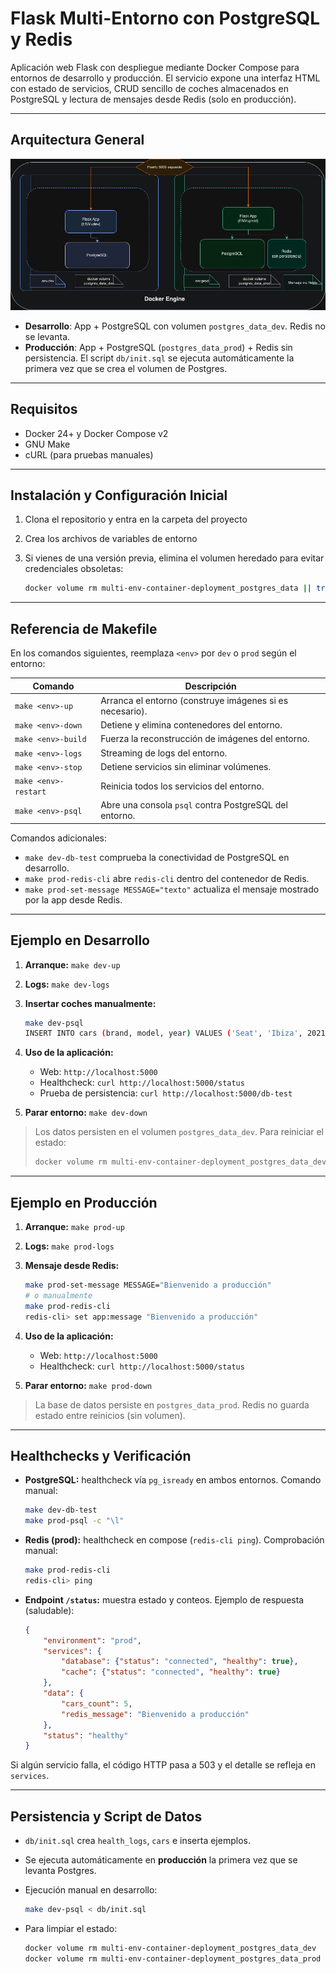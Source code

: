 # Flask Multi-Entorno con PostgreSQL y Redis

Aplicación web Flask con despliegue mediante Docker Compose para entornos de desarrollo y producción. El servicio expone una interfaz HTML con estado de servicios, CRUD sencillo de coches almacenados en PostgreSQL y lectura de mensajes desde Redis (solo en producción).

---

## Arquitectura General

![Arquitectura](arquitectura.png)

- **Desarrollo**: App + PostgreSQL con volumen `postgres_data_dev`. Redis no se levanta.
- **Producción**: App + PostgreSQL (`postgres_data_prod`) + Redis sin persistencia. El script `db/init.sql` se ejecuta automáticamente la primera vez que se crea el volumen de Postgres.

---

## Requisitos

- Docker 24+ y Docker Compose v2
- GNU Make
- cURL (para pruebas manuales)

---

## Instalación y Configuración Inicial

1. Clona el repositorio y entra en la carpeta del proyecto
2. Crea los archivos de variables de entorno
3. Si vienes de una versión previa, elimina el volumen heredado para evitar credenciales obsoletas:

     ```bash
     docker volume rm multi-env-container-deployment_postgres_data || true
     ```

---

## Referencia de Makefile

En los comandos siguientes, reemplaza `<env>` por `dev` o `prod` según el entorno:

| Comando | Descripción |
|---------|-------------|
| `make <env>-up` | Arranca el entorno (construye imágenes si es necesario). |
| `make <env>-down` | Detiene y elimina contenedores del entorno. |
| `make <env>-build` | Fuerza la reconstrucción de imágenes del entorno. |
| `make <env>-logs` | Streaming de logs del entorno. |
| `make <env>-stop` | Detiene servicios sin eliminar volúmenes. |
| `make <env>-restart` | Reinicia todos los servicios del entorno. |
| `make <env>-psql` | Abre una consola `psql` contra PostgreSQL del entorno. |

Comandos adicionales:

- `make dev-db-test` comprueba la conectividad de PostgreSQL en desarrollo.
- `make prod-redis-cli` abre `redis-cli` dentro del contenedor de Redis.
- `make prod-set-message MESSAGE="texto"` actualiza el mensaje mostrado por la app desde Redis.

---

## Ejemplo en Desarrollo

1. **Arranque:** `make dev-up`
2. **Logs:** `make dev-logs`
4. **Insertar coches manualmente:**

     ```bash
     make dev-psql
     INSERT INTO cars (brand, model, year) VALUES ('Seat', 'Ibiza', 2021);
     ```

5. **Uso de la aplicación:**
     - Web: `http://localhost:5000`
     - Healthcheck: `curl http://localhost:5000/status`
     - Prueba de persistencia: `curl http://localhost:5000/db-test`

6. **Parar entorno:** `make dev-down`

> Los datos persisten en el volumen `postgres_data_dev`. Para reiniciar el estado:
>
> ```bash
> docker volume rm multi-env-container-deployment_postgres_data_dev
> ```

---

## Ejemplo en Producción

1. **Arranque:** `make prod-up`
2. **Logs:** `make prod-logs`
4. **Mensaje desde Redis:**

     ```bash
     make prod-set-message MESSAGE="Bienvenido a producción"
     # o manualmente
     make prod-redis-cli
     redis-cli> set app:message "Bienvenido a producción"
     ```

5. **Uso de la aplicación:**
     - Web: `http://localhost:5000`
     - Healthcheck: `curl http://localhost:5000/status`

6. **Parar entorno:** `make prod-down`

> La base de datos persiste en `postgres_data_prod`. Redis no guarda estado entre reinicios (sin volumen).

---

## Healthchecks y Verificación

- **PostgreSQL:** healthcheck vía `pg_isready` en ambos entornos. Comando manual:

    ```bash
    make dev-db-test
    make prod-psql -c "\l"
    ```

- **Redis (prod):** healthcheck en compose (`redis-cli ping`). Comprobación manual:

    ```bash
    make prod-redis-cli
    redis-cli> ping
    ```

- **Endpoint `/status`:** muestra estado y conteos. Ejemplo de respuesta (saludable):

    ```json
    {
        "environment": "prod",
        "services": {
            "database": {"status": "connected", "healthy": true},
            "cache": {"status": "connected", "healthy": true}
        },
        "data": {
            "cars_count": 5,
            "redis_message": "Bienvenido a producción"
        },
        "status": "healthy"
    }
    ```

Si algún servicio falla, el código HTTP pasa a 503 y el detalle se refleja en `services`.

---

## Persistencia y Script de Datos

- `db/init.sql` crea `health_logs`, `cars` e inserta ejemplos.
- Se ejecuta automáticamente en **producción** la primera vez que se levanta Postgres.
- Ejecución manual en desarrollo:

    ```bash
    make dev-psql < db/init.sql
    ```

- Para limpiar el estado:

    ```bash
    docker volume rm multi-env-container-deployment_postgres_data_dev
    docker volume rm multi-env-container-deployment_postgres_data_prod
    ```
